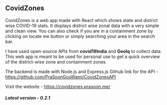 ## CovidZones

CovidZones is a web app made with React which shows state and district wise COVID-19 stats. It displays district wise zonal data with a very simple and clean view. You can also check if you are in a containment zone by clicking on locate me button or simply searching your area in the search bar.

I have used open-source APIs from **covid19India** and **GeoIq** to collect data. This web app is meant to be used for personal use to get a quick overview of the district-wise zone and containment zones

The backend is made with Node.js and Express.js
Github link for the API - https://github.com/PraSoonGosWami/CovidZonesAPI

Visit the website - https://covidzones.prasoon.me/

##### Latest version - 0.2.1